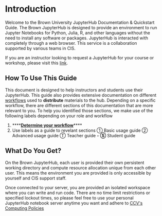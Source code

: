 # Introduction

Welcome to the Brown University JupyterHub Documentation & Quickstart Guide. The Brown JupyterHub is designed to provide an environment to run Jupyter Notebooks for Python, Julia, R, and other languages without the need to install any software or packages. JupyterHub is interacted with completely through a web browser. This service is a collaboration supported by various teams in CIS. 

If you are an instructor looking to request a JupyterHub for your course or workshop, please visit this [link](https://ccv.brown.edu/services/consulting/jupyterhub/). 

## How To Use This Guide

This document is designed to help instructors and students use their JupyterHub. This guide also provides extensive documentation on different [workflows](workflows.md) used to **distribute** materials to the hub.  Depending on a specific workflow, there are different sections of this documentation that are more relevant to you. To help you identified those sections, we make use of the following labels depending on your role and workflow

1. \*\*\*\*[**Determine your workflow**](workflows.md)\*\*\*\*
2. Use labels as a guide to revelant sections ① Basic usage guide ② Advanced usage guide Ⓣ Teacher guide _**-**_ **Ⓢ** Student guide 

## What Do You Get?

On the Brown JupyterHub, each user is provided their own persistent working directory and compute resource allocation unique from each other user. This means the environment you are provided is only accessible by yourself and CIS support staff. 

Once connected to your server, you are provided an isolated workspace where you can write and run code. There are no time limit restrictions or specified lockout times, so please feel free to use your personal JupyterHub notebook server anytime you want and adhere to [CCV's Computing Policies](computing-policy.md)





